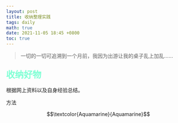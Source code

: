 ```yaml
---
layout: post
title: 收纳整理实践
tags: daily
math: true
date: 2021-11-05 18:45 +0800
toc: true
---
```


> 一切的一切可追溯到一个月前，我因为出游让我的桌子乱上加乱……




### <font size=5 color="Aquamarine">收纳好物</font>

根据网上资料以及自身经验总结。

方法

$$\textcolor{Aquamarine}{Aquamarine}$$

